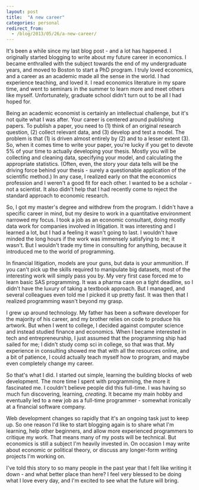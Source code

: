 ```yaml
---
layout: post
title:  "A new career"
categories: personal
redirect_from:
  - /blog/2013/05/26/a-new-career/
---
```


It's been a while since my last blog post - and a lot has happened. I originally started blogging to write about my future career in economics. I became enthralled with the subject towards the end of my undergraduate years, and moved to Boston to start a PhD program. I truly loved economics, and a career as an academic made all the sense in the world. I had experience teaching, and loved it. I read economics literature in my spare time, and went to seminars in the summer to learn more and meet others like myself. Unfortunately, graduate school didn't turn out to be all I had hoped for.

<!-- more -->

Being an academic economist is certainly an intellectual challenge, but it's not quite what I was after. Your career is centered around publishing papers. To publish a paper, you need to (1) think of an original research question, (2) collect relevant data, and (3) develop and test a model. The problem is that (1) is driven almost entirely by (2) and to a lesser extent (3). So, when it comes time to write your paper, you're lucky if you get to devote 5% of your time to actually developing your thesis. Mostly you will be collecting and cleaning data, specifying your model, and calculating the appropriate statistics. (Often, even, the story your data tells will be the driving force behind your thesis - surely a questionable application of the scientific method.) In any case, I realized early on that the economics profession and I weren't a good fit for each other. I wanted to be a scholar - not a scientist. It also didn't help that I had recently come to reject the standard approach to economic research.

So, I got my master's degree and withdrew from the program. I didn't have a specific career in mind, but my desire to work in a quantitative environment narrowed my focus. I took a job as an economic consultant, doing mostly data work for companies involved in litigation. It was interesting and I learned a lot, but I had a feeling it wasn't going to last. I wouldn't have minded the long hours if the work was immensely satisfying to me; it wasn't. But I wouldn't trade my time in consulting for anything, because it introduced me to the world of programming.

In financial litigation, models are your guns, but data is your ammunition. If you can't pick up the skills required to manipulate big datasets, most of the interesting work will simply pass you by. My very first case forced me to learn basic SAS programming. It was a pharma case on a tight deadline, so I didn't have the luxury of taking a textbook approach. But I managed, and several colleagues even told me I picked it up pretty fast. It was then that I realized programming wasn't beyond my grasp.

I grew up around technology. My father has been a software developer for the majority of his career, and my brother relies on code to produce his artwork. But when I went to college, I decided against computer science and instead studied finance and economics. When I became interested in tech and entrepreneurship, I just assumed that the programming ship had sailed for me; I didn't study comp sci in college, so that was that. My experience in consulting showed me that with all the resources online, and a bit of patience, I could actually teach myself how to program, and maybe even completely change my career.

So that's what I did. I started out simple, learning the building blocks of web development. The more time I spent with programming, the more it fascinated me. I couldn't believe people did this full-time. I was having so much fun discovering, learning, *creating*. It became my main hobby and eventually led to a new job as a full-time programmer - somewhat ironically at a financial software company.

Web development changes so rapidly that it's an ongoing task just to keep up. So one reason I'd like to start blogging again is to share what I'm learning, help other beginners, and allow more experienced programmers to critique my work. That means many of my posts will be technical. But economics is still a subject I'm heavily invested in. On occasion I may write about economic or political theory, or discuss any longer-form writing projects I'm working on.

I've told this story to so many people in the past year that I felt like writing it down - and what better place than here? I feel very blessed to be doing what I love every day, and I'm excited to see what the future will bring.
